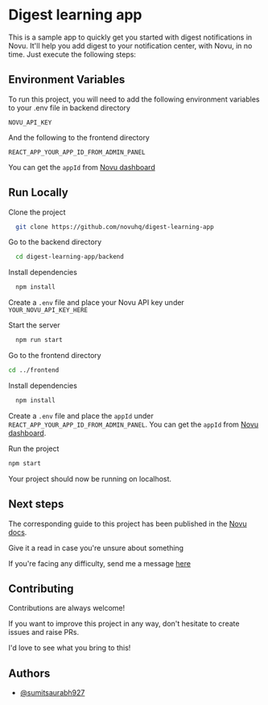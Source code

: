 
# Digest learning app

This is a sample app to quickly get you started with digest notifications in Novu. It'll help you add digest to your notification center, with Novu, in no time. Just execute the following steps:

## Environment Variables

To run this project, you will need to add the following environment variables to your .env file in backend directory

`NOVU_API_KEY`

And the following to the frontend directory

`REACT_APP_YOUR_APP_ID_FROM_ADMIN_PANEL`

You can get the `appId` from [Novu dashboard](https://web.novu.co/workflows)

## Run Locally

Clone the project

```bash
  git clone https://github.com/novuhq/digest-learning-app
```

Go to the backend directory

```bash
  cd digest-learning-app/backend
```

Install dependencies

```bash
  npm install
```

Create a `.env` file and place your Novu API key under `YOUR_NOVU_API_KEY_HERE`

Start the server

```bash
  npm run start
```

Go to the frontend directory

```bash
cd ../frontend
```

Install dependencies

```bash
  npm install
```

Create a `.env` file and place the `appId` under `REACT_APP_YOUR_APP_ID_FROM_ADMIN_PANEL`. You can get the `appId` from [Novu dashboard](https://web.novu.co/workflows).

Run the project

```bash
npm start
```

Your project should now be running on localhost.

## Next steps

The corresponding guide to this project has been published in the [Novu docs](https://docs.novu.co/guides/add-digest-to-inapp-notifications).

Give it a read in case you're unsure about something

If you're facing any difficulty, send me a message [here](https://discord.gg/novu)

## Contributing

Contributions are always welcome!

If you want to improve this project in any way, don't hesitate to create issues and raise PRs.

I'd love to see what you bring to this!

## Authors

- [@sumitsaurabh927](https://twitter.com/sumitsaurabh927)
